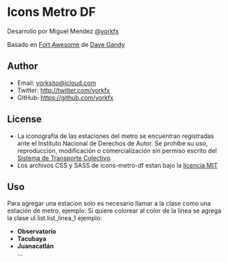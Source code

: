 # Icons Metro DF

Desarrollo por Miguel Mendez [@yorkfx](https://twitter.com/yorkfx) 

Basado en [Fort Awesome](https://github.com/FortAwesome/Font-Awesome/) de [Dave Gandy](https://twitter.com/davegandy) 

## Author

* Email: yorksito@icloud.com
* Twitter: http://twitter.com/yorkfx
* GitHub: https://github.com/yorkfx

## License

* La iconografía de las estaciones del metro se encuentran registradas ante el Instituto Nacional de Derechos de Autor. Se prohíbe su uso, reproducción, modificación o comercialización sin permiso escrito del [Sistema de Transporte Colectivo](http://www.metro.df.gob.mx/).
* Los archivos CSS y SASS de icons-metro-df estan bajo la  [licencia MIT](http://opensource.org/licenses/mit-license.html)

## Uso
Para agregar una estacion solo es necesario llamar a la clase como una estación de metro, ejemplo:
<em class="estacion-observatorio"></em>
Si quiere colorear al color de la linea se agrega la clase ul.list.list_linea_1 ejemplo:

<ul class="list list_linea_1">
	<li><em class="estacion-observatorio"></em> <b>Observatorio</b></li>
	<li><em class="estacion-tacubaya"></em> <b>Tacubaya</b></li>
	<li><em class="estacion-juanacatlan"></em> <b>Juanacatlán</b></li>
...
</ul>
